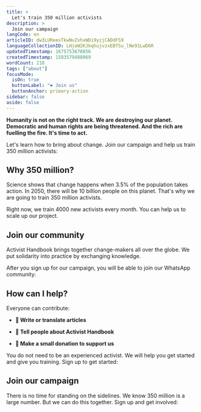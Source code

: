 ```yaml
---
title: >
  Let's train 350 million activists
description: >
  Join our campaign
langCode: en
articleID: dw3LUReexTkwNvZvhxWDi9yzjCADdFS9
languageCollectionID: LHjeW2KJkqhujvzxEBTSu_lNe91LwD6R
updatedTimestamp: 1675753670856
createdTimestamp: 1583579488069
wordCount: 218
tags: ["about"]
focusMode: 
  isOn: true
  buttonLabel: "❤️ Join us"
  buttonAnchor: primary-action
sidebar: false
aside: false
---
```


**Humanity is not on the right track. We are destroying our planet. Democratic and human rights are being threatened. And the rich are fuelling the fire. It's time to act.**

Let's learn how to bring about change. Join our campaign and help us train 350 million activists:

<action-button buttonanchor="primary-action" buttonlabel="👉 Join our campaign"></action-button>

## **Why 350 million?**

Science shows that change happens when 3.5% of the population takes action. In 2050, there will be 10 billion people on this planet. That's why we are going to train 350 million activists.

Right now, we train 4000 new activists every month. You can help us to scale up our project.

## Join our community

Activist Handbook brings together change-makers all over the globe. We put solidarity into practice by exchanging knowledge.

After you sign up for our campaign, you will be able to join our WhatsApp community:

<action-button buttonanchor="primary-action" buttonlabel="👉 Join us"></action-button>

## **How can I help?**

Everyone can contribute:

-   **📝 Write or translate articles**
    
-   **📢 Tell people about Activist Handbook**
    
-   **🤑 Make a small donation to support us**
    

You do not need to be an experienced activist. We will help you get started and give you training. Sign up to get started:

<action-signup tags="newsletter,350-campaign" redirect="/next-steps/signup-350-campaign" buttonlabel="Join our campaign"><h2>Join our campaign</h2><p>There is no time for standing on the sidelines. We know 350 million is a large number. But we can do this together. Sign up and get involved:</p></action-signup>